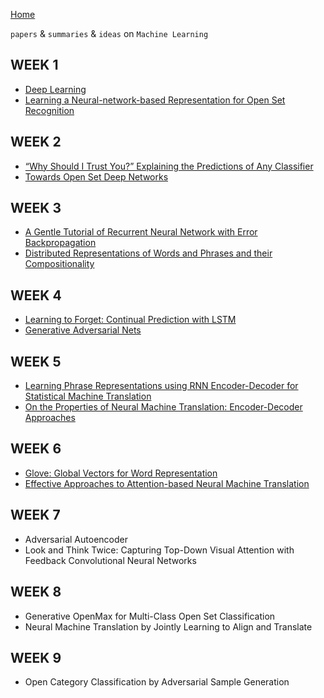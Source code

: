 
[Home](https://clojia.github.io/)

`papers` & `summaries` & `ideas` on `Machine Learning`

## WEEK 1
- [Deep Learning](https://clojia.github.io/independent_research/2018-08-IR-DL)
- [Learning a Neural-network-based Representation for Open Set Recognition](https://clojia.github.io/independent_research/2018-08-IR-Open-Set-Recognition)

## WEEK 2
- [“Why Should I Trust You?” Explaining the Predictions of Any Classifier](https://clojia.github.io/independent_research/2018-08-IR-LIME)
- [Towards Open Set Deep Networks](https://clojia.github.io/independent_research/2018-08-IR-Open-Max)

## WEEK 3
- [A Gentle Tutorial of Recurrent Neural Network with Error Backpropagation](https://clojia.github.io/independent_research/2018-08-IR-RNN-BP)
- [Distributed Representations of Words and Phrases
and their Compositionality](https://clojia.github.io/independent_research/2018-08-IR-Dist-Rep)

## WEEK 4
- [Learning to Forget: Continual Prediction with LSTM](https://clojia.github.io/independent_research/2018-09-IR-LSTM)
- [Generative Adversarial Nets](https://clojia.github.io/independent_research/2018-09-IR-GANs)

## WEEK 5
- [Learning Phrase Representations using RNN Encoder-Decoder for Statistical Machine Translation](https://clojia.github.io/independent_research/2018-09-IR-RNN-EnDecoder)
- [On the Properties of Neural Machine Translation: Encoder-Decoder Approaches](https://clojia.github.io/independent_research/2018-09-IR-grConv)


## WEEK 6
- [Glove: Global Vectors for Word Representation](https://clojia.github.io/independent_research/2018-09-IR-GloVe)
- [Effective Approaches to Attention-based Neural Machine Translation](https://clojia.github.io/independent_research/2018-09-IR-MT-Attention)

## WEEK 7
- Adversarial Autoencoder
- Look and Think Twice: Capturing Top-Down Visual Attention with Feedback Convolutional Neural Networks

## WEEK 8
- Generative OpenMax for Multi-Class Open Set Classification
- Neural Machine Translation by Jointly Learning to Align and Translate

## WEEK 9
- Open Category Classification by Adversarial Sample Generation

